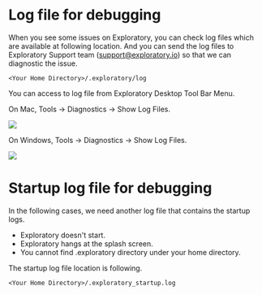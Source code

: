 # Log file for debugging

When you see some issues on Exploratory, you can check log files which are available at following location. And you can send the log files to Exploratory Support team (support@exploratory.io) so that we can diagnostic the issue.

`<Your Home Directory>/.exploratory/log`

You can access to log file from Exploratory Desktop Tool Bar Menu.

On Mac, Tools -> Diagnostics -> Show Log Files.

![](images/logfile_menu.png)

On Windows, Tools -> Diagnostics -> Show Log Files.

![](images/logfile_menu_win.png)


# Startup log file for debugging

In the following cases, we need another log file that contains the startup logs.  

* Exploratory doesn't start.
* Exploratory hangs at the splash screen.
* You cannot find .exploratory directory under your home directory.

The startup log file location is following. 

`<Your Home Directory>/.exploratory_startup.log`
